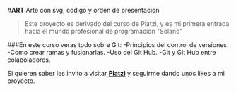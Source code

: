 #**ART**
Arte con svg, codigo y orden de presentacion
>Este proyecto es derivado del curso de Platzi, y es mi primera entrada hacia el mundo profesional de programación
>  "Solano"

###En este curso veras todo sobre Git:
 -Principios del control de versiones.
 -Como crear ramas y fusionarlas.
 -Uso del Git Hub.
 -Git y Git Hub entre colaboladores.
 
Si quieren saber les invito a visitar [**Platzi**](https://platzi.com/homehttp:// "**Platzi**") y seguirme dando unos likes a mi proyecto.
